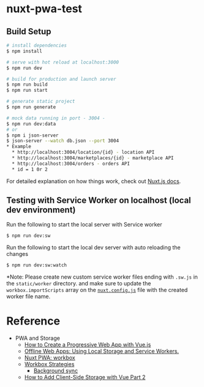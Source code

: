 # nuxt-pwa-test

## Build Setup

```bash
# install dependencies
$ npm install

# serve with hot reload at localhost:3000
$ npm run dev

# build for production and launch server
$ npm run build
$ npm run start

# generate static project
$ npm run generate

# mock data running in port - 3004 - 
$ npm run dev:data
# or
$ npm i json-server
$ json-server --watch db.json --port 3004
* Example
  * http://localhost:3004/location/{id} - location API
  * http://localhost:3004/marketplaces/{id} - marketplace API
  * http://localhost:3004/orders - orders API
  * id = 1 0r 2

```

For detailed explanation on how things work, check out [Nuxt.js docs](https://nuxtjs.org).

## Testing with Service Worker on localhost (local dev environment)

Run the following to start the local server with Service worker

```bash
$ npm run dev:sw
```
Run the following to start the local dev server with auto reloading the changes

```bash
$ npm run dev:sw:watch
```

*Note: 
Please create new custom service worker files ending with `.sw.js` in the `static/worker` directory.
and make sure to update the `workbox.importScripts` array on the [`nuxt.config.js`](#nuxt.config.js) file with the created worker file name.

# Reference

- PWA and Storage
    - [How to Create a Progressive Web App with Vue.js](https://javascript.plainenglish.io/how-to-create-a-progressive-web-app-with-vue-js-7086cbf87a43)
    - [Offline Web Apps: Using Local Storage and Service Workers.](https://medium.com/@onejohi/offline-web-apps-using-local-storage-and-service-workers-5d40467117b9)
    - [Nuxt PWA: workbox](https://pwa.nuxtjs.org/workbox)
    - [Workbox Strategies](https://developers.google.com/web/tools/workbox/modules/workbox-strategies)
        - [Background sync](https://developers.google.com/web/tools/workbox/modules/workbox-background-sync)
    - [How to Add Client-Side Storage with Vue Part 2](https://medium.com/@mntlmaxi/make-your-vue-app-last-with-indexeddb-66f02708830e)